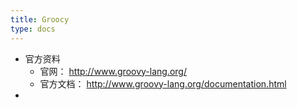 ```yaml
---
title: Groocy
type: docs
---
```




- 官方资料
  - 官网： http://www.groovy-lang.org/
  - 官方文档： http://www.groovy-lang.org/documentation.html
- 